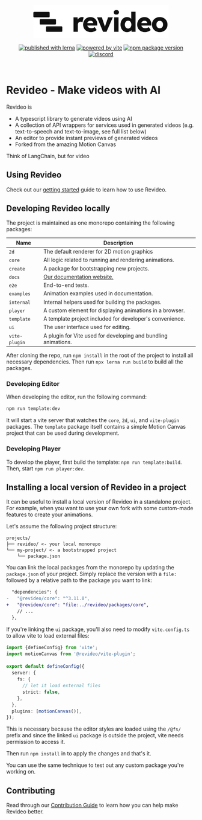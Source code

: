 <br/>
<p align="center">
  <a href="https://re.video">
    <picture>
      <source media="(prefers-color-scheme: dark)" srcset="./logo_dark.svg">
      <img width="360" alt="Revideo logo" src="./logo.svg">
    </picture>
  </a>
</p>
<p align="center">
  <a href="https://lerna.js.org"><img src="https://img.shields.io/badge/published%20with-lerna-c084fc?style=flat" alt="published with lerna"></a>
  <a href="https://vitejs.dev"><img src="https://img.shields.io/badge/powered%20by-vite-646cff?style=flat" alt="powered by vite"></a>
  <a href="https://www.npmjs.com/package/@revideo/core"><img src="https://img.shields.io/npm/v/@revideo/core?style=flat" alt="npm package version"></a>
  <a href="https://discord.com/invite/JDjbfp6q2G"><img src="https://img.shields.io/discord/1071029581009657896?style=flat&logo=discord&logoColor=fff&color=404eed" alt="discord"></a>
</p>
<br/>

# Revideo - Make videos with AI

Revideo is

- A typescript library to generate videos using AI
- A collection of API wrappers for services used in generated videos (e.g.
  text-to-speech and text-to-image, see full list below)
- An editor to provide instant previews of generated videos
- Forked from the amazing Motion Canvas

Think of LangChain, but for video

## Using Revideo

Check out our [getting started][docs] guide to learn how to use Revideo.

## Developing Revideo locally

The project is maintained as one monorepo containing the following packages:

| Name          | Description                                                    |
| ------------- | -------------------------------------------------------------- |
| `2d`          | The default renderer for 2D motion graphics                    |
| `core`        | All logic related to running and rendering animations.         |
| `create`      | A package for bootstrapping new projects.                      |
| `docs`        | [Our documentation website.][docs]                             |
| `e2e`         | End-to-end tests.                                              |
| `examples`    | Animation examples used in documentation.                      |
| `internal`    | Internal helpers used for building the packages.               |
| `player`      | A custom element for displaying animations in a browser.       |
| `template`    | A template project included for developer's convenience.       |
| `ui`          | The user interface used for editing.                           |
| `vite-plugin` | A plugin for Vite used for developing and bundling animations. |

After cloning the repo, run `npm install` in the root of the project to install
all necessary dependencies. Then run `npx lerna run build` to build all the
packages.

### Developing Editor

When developing the editor, run the following command:

```bash
npm run template:dev
```

It will start a vite server that watches the `core`, `2d`, `ui`, and
`vite-plugin` packages. The `template` package itself contains a simple Motion
Canvas project that can be used during development.

### Developing Player

To develop the player, first build the template: `npm run template:build`. Then,
start `npm run player:dev`.

## Installing a local version of Revideo in a project

It can be useful to install a local version of Revideo in a standalone project.
For example, when you want to use your own fork with some custom-made features
to create your animations.

Let's assume the following project structure:

```
projects/
├── revideo/ <- your local monorepo
└── my-project/ <- a bootstrapped project
    └── package.json
```

You can link the local packages from the monorepo by updating the `package.json`
of your project. Simply replace the version with a `file:` followed by a
relative path to the package you want to link:

```diff
  "dependencies": {
-   "@revideo/core": "^3.11.0",
+   "@revideo/core": "file:../revideo/packages/core",
    // ...
  },
```

If you're linking the `ui` package, you'll also need to modify `vite.config.ts`
to allow vite to load external files:

```ts
import {defineConfig} from 'vite';
import motionCanvas from '@revideo/vite-plugin';

export default defineConfig({
  server: {
    fs: {
      // let it load external files
      strict: false,
    },
  },
  plugins: [motionCanvas()],
});
```

This is necessary because the editor styles are loaded using the `/@fs/` prefix
and since the linked `ui` package is outside the project, vite needs permission
to access it.

Then run `npm install` in to apply the changes and that's it.

You can use the same technique to test out any custom package you're working on.

## Contributing

Read through our [Contribution Guide](./CONTRIBUTING.md) to learn how you can
help make Revideo better.

[authenticate]:
  https://docs.github.com/en/packages/working-with-a-github-packages-registry/working-with-the-npm-registry#authenticating-with-a-personal-access-token
[template]: https://github.com/motion-canvas/project-template#using-the-template
[discord]: https://discord.com/invite/JDjbfp6q2G
[docs]: https://motioncanvas.io/docs/quickstart
